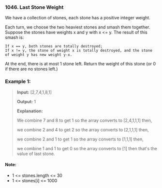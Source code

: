 ### 1046. Last Stone Weight

We have a collection of stones, each stone has a positive integer weight.

Each turn, we choose the two heaviest stones and smash them together.  Suppose the stones have weights x and y with x <= y.  The result of this smash is:

    If x == y, both stones are totally destroyed;
    If x != y, the stone of weight x is totally destroyed, and the stone of weight y has new weight y-x.

At the end, there is at most 1 stone left.  Return the weight of this stone (or 0 if there are no stones left.)

### Example 1:
>**Input:** [2,7,4,1,8,1]
> 
>**Output:**  1
> 
>**Explanation:** 
> 
>We combine 7 and 8 to get 1 so the array converts to [2,4,1,1,1] then,
>
>we combine 2 and 4 to get 2 so the array converts to [2,1,1,1] then,
>
>we combine 2 and 1 to get 1 so the array converts to [1,1,1] then,
>
>we combine 1 and 1 to get 0 so the array converts to [1] then that's the value of last stone.

#### Note:
 - 1 <= stones.length <= 30
 - 1 <= stones[i] <= 1000

